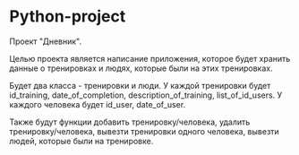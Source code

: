 # Python-project
Проект "Дневник". 

Целью проекта является написание приложения, которое будет хранить данные о тренировках и людях, которые были на этих тренировках. 

Будет два класса - тренировки и люди. 
У каждой тренировки будет id_training, date_of_completion, description_of_training, list_of_id_users.
У каждого человека будет id_user, date_of_user.

Также будут функции добавить тренировку/человека, удалить тренировку/человека, вывезти тренировки одного человека, вывезти людей, которые были на тренировке. 
